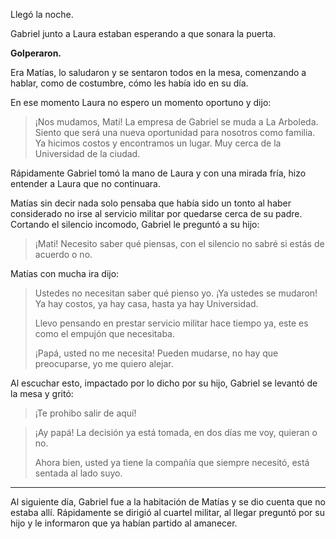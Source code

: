 Llegó la noche.

Gabriel junto a Laura estaban esperando a que sonara la puerta. 

**Golperaron.**

Era Matías, lo saludaron y se sentaron todos en la mesa, comenzando a hablar,
como de costumbre, cómo les había ido en su día.

En ese momento Laura no espero un momento oportuno y dijo:
> ¡Nos mudamos, Mati! La empresa de Gabriel se muda a La Arboleda. Siento que será
> una nueva oportunidad para nosotros como familia. Ya hicimos costos y encontramos un lugar.
> Muy cerca de la Universidad de la ciudad.

Rápidamente Gabriel tomó la mano de Laura y con una mirada fría, hizo entender a Laura que no continuara.

Matías sin decir nada solo pensaba que había sido un tonto al haber considerado no irse
al servicio militar por quedarse cerca de su padre. Cortando el silencio incomodo,
Gabriel le preguntó a su hijo:

> ¡Mati! Necesito saber qué piensas, con el silencio no sabré si estás de acuerdo o no.

Matías con mucha ira dijo:
> Ustedes no necesitan saber qué pienso yo. ¡Ya ustedes se mudaron! Ya hay costos, ya hay casa,
> hasta ya hay Universidad.
> 
> Llevo pensando en prestar servicio militar hace tiempo ya, este es como el empujón que necesitaba.
>
> ¡Papá, usted no me necesita! Pueden mudarse, no hay que preocuparse, yo me quiero alejar.

Al escuchar esto, impactado por lo dicho por su hijo, Gabriel se levantó de la mesa y gritó:
> ¡Te prohibo salir de aquí!

> ¡Ay papá! La decisión ya está tomada, en dos días me voy, quieran o no.
>
> Ahora bien, usted ya tiene la compañía que siempre necesitó, está sentada al lado suyo.

---

Al siguiente día, Gabriel fue a la habitación de Matías y se dio cuenta que no estaba allí.
Rápidamente se dirigió al cuartel militar, al llegar preguntó por su hijo y le informaron que ya habían partido al amanecer.
